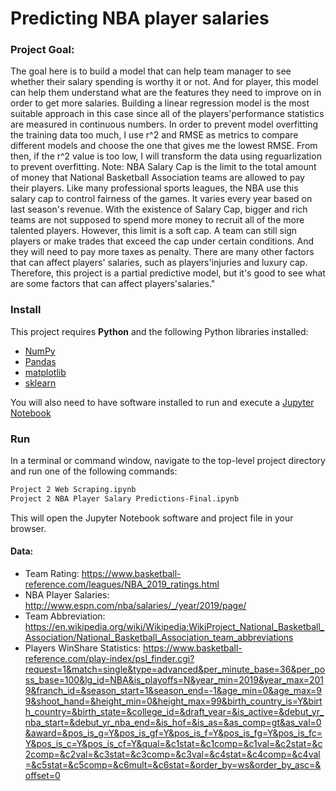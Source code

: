 # Predicting NBA player salaries

### Project Goal:
The goal here is to build a model that can help team manager to see whether their salary spending is worthy it or not. And for player, this model can help them understand what are the features they need to improve on in order to get more salaries. 
Building a linear regression model is the most suitable approach in this case since all of the players'performance statistics are measured in continuous numbers. In order to prevent model overfitting the training data too much, I use r^2 and RMSE as metrics to compare different models and choose the one that gives me the lowest RMSE. From then, if the r^2 value is too low, I will transform the data using reguarlization to prevent overfitting. 
Note: NBA Salary Cap is the limit to the total amount of money that National Basketball Association teams are allowed to pay their players. Like many professional sports leagues, the NBA use this salary cap to control fairness of the games. It varies every year based on last season's revenue. With the existence of Salary Cap, bigger and rich teams are not supposed to spend more money to recruit all of the more talented players. However, this limit is a soft cap.  A team can still sign players or make trades that exceed the cap under certain conditions. And they will need to pay more taxes as penalty. There are many other factors that can affect players' salaries, such as players'injuries and luxury cap. Therefore, this project is a partial predictive model, but it's good to see what are some factors that can affect players'salaries."


### Install

This project requires **Python** and the following Python libraries installed:

- [NumPy](http://www.numpy.org/)
- [Pandas](http://pandas.pydata.org/)
- [matplotlib](http://matplotlib.org/)
- [sklearn](https://scikit-learn.org)

You will also need to have software installed to run and execute a [Jupyter Notebook](http://ipython.org/notebook.html)


### Run

In a terminal or command window, navigate to the top-level project directory and run one of the following commands:


```bash
Project 2 Web Scraping.ipynb
Project 2 NBA Player Salary Predictions-Final.ipynb
```

This will open the Jupyter Notebook software and project file in your browser.

#### Data:

 * Team Rating: https://www.basketball-reference.com/leagues/NBA_2019_ratings.html
 * NBA Player Salaries: http://www.espn.com/nba/salaries/_/year/2019/page/
 * Team Abbreviation: https://en.wikipedia.org/wiki/Wikipedia:WikiProject_National_Basketball_Association/National_Basketball_Association_team_abbreviations
 * Players WinShare Statistics: https://www.basketball-reference.com/play-index/psl_finder.cgi?request=1&match=single&type=advanced&per_minute_base=36&per_poss_base=100&lg_id=NBA&is_playoffs=N&year_min=2019&year_max=2019&franch_id=&season_start=1&season_end=-1&age_min=0&age_max=99&shoot_hand=&height_min=0&height_max=99&birth_country_is=Y&birth_country=&birth_state=&college_id=&draft_year=&is_active=&debut_yr_nba_start=&debut_yr_nba_end=&is_hof=&is_as=&as_comp=gt&as_val=0&award=&pos_is_g=Y&pos_is_gf=Y&pos_is_f=Y&pos_is_fg=Y&pos_is_fc=Y&pos_is_c=Y&pos_is_cf=Y&qual=&c1stat=&c1comp=&c1val=&c2stat=&c2comp=&c2val=&c3stat=&c3comp=&c3val=&c4stat=&c4comp=&c4val=&c5stat=&c5comp=&c6mult=&c6stat=&order_by=ws&order_by_asc=&offset=0
